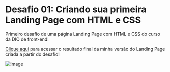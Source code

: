 # Desafio 01: Criando sua primeira Landing Page com HTML e CSS

Primeiro desafio de uma página Landing Page com HTML e CSS do curso da DIO de front-end!

[Clique aqui](https://leuxtc.github.io/trilha-css-desafio-01/) para acessar o resultado final da minha versão do Landing Page criada a partir do desafio!

![image](https://user-images.githubusercontent.com/55519539/183538055-6cce606c-7d1d-4d15-a4be-ffeb5b37c956.png)